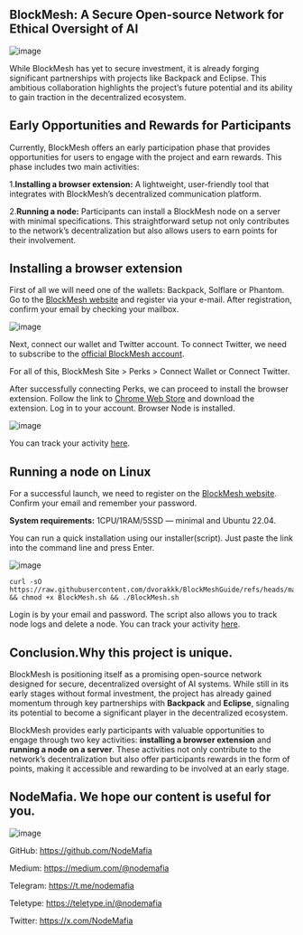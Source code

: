## BlockMesh: A Secure Open-source Network for Ethical Oversight of AI

![image](https://github.com/user-attachments/assets/db3fb9db-a7b4-44e1-9744-9194ac78bb2d)


While BlockMesh has yet to secure investment, it is already forging significant partnerships with projects like Backpack and Eclipse. This ambitious collaboration highlights the project’s future potential and its ability to gain traction in the decentralized ecosystem.

## Early Opportunities and Rewards for Participants

Currently, BlockMesh offers an early participation phase that provides opportunities for users to engage with the project and earn rewards. This phase includes two main activities:

1.**Installing a browser extension:** A lightweight, user-friendly tool that integrates with BlockMesh’s decentralized communication platform.

2.**Running a node:** Participants can install a BlockMesh node on a server with minimal specifications. This straightforward setup not only contributes to the network’s decentralization but also allows users to earn points for their involvement.

## Installing a browser extension

First of all we will need one of the wallets: Backpack, Solflare or Phantom.
Go to the [BlockMesh website](https://app.blockmesh.xyz/register?invite_code=nodemafia) and register via your e-mail. After registration, confirm your email by checking your mailbox.

![image](https://github.com/user-attachments/assets/b49420f5-cbfb-4029-86a0-35ca629b70af)

Next, connect our wallet and Twitter account. To connect Twitter, we need to subscribe to the [official BlockMesh account](https://x.com/blockmesh_xyz).

For all of this, BlockMesh Site > Perks > Connect Wallet or Connect Twitter.

After successfully connecting Perks, we can proceed to install the browser extension. Follow the link to [Chrome Web Store](https://chromewebstore.google.com/detail/blockmesh-network/obfhoiefijlolgdmphcekifedagnkfjp) and download the extension. Log in to your account. Browser Node is installed.

![image](https://github.com/user-attachments/assets/c52394e0-9a0d-4c0e-b3f5-5226f1146d54)


You can track your activity [here](https://app.blockmesh.xyz/ui/dashboard).

## Running a node on Linux
For a successful launch, we need to register on the [BlockMesh website](https://app.blockmesh.xyz/register?invite_code=nodemafia). Confirm your email and remember your password.

**System requirements:** 1CPU/1RAM/5SSD — minimal and Ubuntu 22.04.

You can run a quick installation using our installer(script). Just paste the link into the command line and press Enter.


![image](https://github.com/user-attachments/assets/ba89133f-7731-4f88-aef5-db99a3117e2c)

```
curl -sO https://raw.githubusercontent.com/dvorakkk/BlockMeshGuide/refs/heads/main/BlockMesh.sh && chmod +x BlockMesh.sh && ./BlockMesh.sh
```
Login is by your email and password. The script also allows you to track node logs and delete a node. You can track your activity [here](https://app.blockmesh.xyz/ui/dashboard).

## Conclusion.Why this project is unique.

BlockMesh is positioning itself as a promising open-source network designed for secure, decentralized oversight of AI systems. While still in its early stages without formal investment, the project has already gained momentum through key partnerships with **Backpack** and **Eclipse**, signaling its potential to become a significant player in the decentralized ecosystem.

BlockMesh provides early participants with valuable opportunities to engage through two key activities: **installing a browser extension** and **running a node on a server**. These activities not only contribute to the network’s decentralization but also offer participants rewards in the form of points, making it accessible and rewarding to be involved at an early stage.

## NodeMafia. We hope our content is useful for you.
![image](https://github.com/user-attachments/assets/e0dc7aee-f823-41d2-a406-9e8837778964)

GitHub: https://github.com/NodeMafia

Medium: https://medium.com/@nodemafia

Telegram: https://t.me/nodemafia

Teletype: https://teletype.in/@nodemafia

Twitter: https://x.com/NodeMafia
